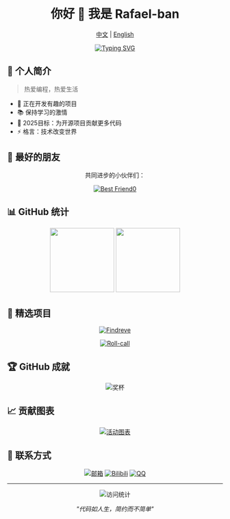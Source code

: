 <div align="center">
  
# 你好 👋 我是 Rafael-ban
  
<a href="README.md">中文</a> | <a href="README_EN.md">English</a>

[![Typing SVG](https://readme-typing-svg.herokuapp.com?font=Fira+Code&pause=1000&color=36BCF7&center=true&vCenter=true&width=435&lines=持续学习%2C+不断进步;热爱技术创新)](https://git.io/typing-svg)

</div>

## 🌈 个人简介 

> 热爱编程，热爱生活

- 🔭 正在开发有趣的项目
- 📚 保持学习的激情
- 🎯 2025目标：为开源项目贡献更多代码
- ⚡ 格言：技术改变世界

## 👫 最好的朋友

<div align="center">

共同进步的小伙伴们：

[![Best Friend0](https://images.weserv.nl/?url=https://github.com/Yuerchu.png?h=50&w=50&mask=circle)](https://github.com/Yuerchu)

</div>

## 📊 GitHub 统计

<div align="center">
  <img height="150em" src="https://github-readme-stats.vercel.app/api?username=Rafael-ban&show_icons=true&theme=transparent&include_all_commits=true&count_private=true&hide_border=true&locale=cn"/>
  <img height="150em" src="https://github-readme-stats.vercel.app/api/top-langs/?username=Rafael-ban&layout=compact&langs_count=7&theme=transparent&hide_border=true&locale=cn"/>
</div>

## 🌟 精选项目

<div align="center">

[![Findreve](https://github-readme-stats.vercel.app/api/pin/?username=Rafael-ban&repo=Findreve&theme=transparent&hide_border=true)](https://github.com/Rafael-ban/Findreve)

[![Roll-call](https://github-readme-stats.vercel.app/api/pin/?username=Rafael-ban&repo=Roll-call&theme=transparent&hide_border=true)](https://github.com/Rafael-ban/Roll-call)

</div>

## 🏆 GitHub 成就

<div align="center">

![奖杯](https://github-profile-trophy.vercel.app/?username=Rafael-ban&theme=nord&column=7&no-frame=true&no-bg=true&locale=cn)

</div>

## 📈 贡献图表

<div align="center">

[![活动图表](https://github-readme-activity-graph.vercel.app/graph?username=Rafael-ban&theme=tokyo-night&hide_border=true)](https://github.com/ashutosh00710/github-readme-activity-graph)

</div>

## 🤝 联系方式

<div align="center">
  
[![邮箱](https://img.shields.io/badge/邮箱-D14836?style=for-the-badge&logo=gmail&logoColor=white)](mailto:gdblzx2005@gmail.com)
[![Bilibili](https://img.shields.io/badge/Bilibili-FF69B4?style=for-the-badge&logo=bilibili&logoColor=white)](https://space.bilibili.com/your-bilibili-id)
[![QQ](https://img.shields.io/badge/QQ-4AB7F5?style=for-the-badge&logo=tencentqq&logoColor=white)](tencent://message/?uin=1904396382)

</div>

---

<div align="center">
  <img src="https://komarev.com/ghpvc/?username=Rafael-ban&style=flat-square&color=blue" alt="访问统计"/>
  
  _"代码如人生，简约而不简单"_
</div>